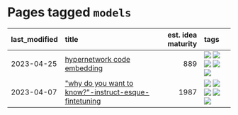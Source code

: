 # Pages tagged `models`

|last_modified|title|est. idea maturity|tags
|:---|:---|---:|:---|
|2023-04-25|[hypernetwork code embedding](../hypernetwork_embedding_for_code.md)|889|[![](https://img.shields.io/badge/tag-embeddings-e127da)](../tags/embeddings.md) [![](https://img.shields.io/badge/tag-llm-fe76cf)](../tags/llm.md) [![](https://img.shields.io/badge/tag-machinelearning-c9145c)](../tags/machinelearning.md) [![](https://img.shields.io/badge/tag-models-606780)](../tags/models.md) [![](https://img.shields.io/badge/tag-nlp-587798)](../tags/nlp.md)|
|2023-04-07|["why do you want to know?"-instruct-esque-fintetuning](../whydoyouwantoknow.md)|1987|[![](https://img.shields.io/badge/tag-aiethics-1661bc)](../tags/aiethics.md) [![](https://img.shields.io/badge/tag-alignment-95bed6)](../tags/alignment.md) [![](https://img.shields.io/badge/tag-dialogue-296bb1)](../tags/dialogue.md) [![](https://img.shields.io/badge/tag-models-606780)](../tags/models.md) [![](https://img.shields.io/badge/tag-wip-b7fb0)](../tags/wip.md)|